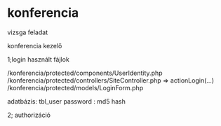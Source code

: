konferencia
===========


vizsga feladat

konferencia kezelő


1;login
használt fájlok

/konferencia/protected/components/UserIdentity.php
/konferencia/protected/controllers/SiteController.php => actionLogin(...)
/konferencia/protected/models/LoginForm.php

adatbázis: tbl_user
		password : md5 hash
		

2; authorizáció
